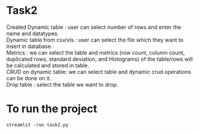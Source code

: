 # Task2

Created Dynamic table : user can select number of rows and enter the name and datatypes. <br>
Dynamic table from csv/xls : user can select the file which they want to insert in database. <br>
Metrics : we can select the table and metrics (row count, column count, duplicated rows, standard deviation, and Histograms) of the table/rows will be calculated and stored in table. <br>
CRUD on dynamic table: we can select table and dynamic crud operations can be done on it. <br>
Drop table : select the table we want to drop. <br>

To run the project
==================

```
streamlit -run task2.py
```
